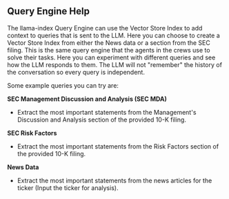 ## Query Engine Help

The llama-index Query Engine can use the Vector Store Index to add context to queries
that is sent to the LLM. Here you can choose to create a Vector Store Index
from either the News data or a section from the SEC filing. This is the same
query engine that the agents in the crews use to solve their tasks.
Here you can experiment with different queries and see how the LLM
responds to them. The LLM will not "remember" the history of the conversation
so every query is independent.

Some example queries you can try are:

**SEC Management Discussion and Analysis (SEC MDA)**

- Extract the most important statements from the Management's Discussion and
  Analysis section of the provided 10-K filing.

**SEC Risk Factors**

- Extract the most important statements from the Risk Factors section of the
  provided 10-K filing.

**News Data**

- Extract the most important statements from the news articles for the
  ticker (Input the ticker for analysis).
